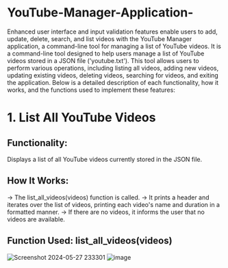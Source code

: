 # YouTube-Manager-Application-
Enhanced user interface and input validation features enable users to add, update, delete, search, and list videos with the YouTube Manager application, a command-line tool for managing a list of YouTube videos.
It is a command-line tool designed to help users manage a list of YouTube videos stored in a JSON file ('youtube.txt'). This tool allows users to perform various operations, including listing all videos, adding new videos, updating existing videos, deleting videos, searching for videos, and exiting the application. Below is a detailed description of each functionality, how it works, and the functions used to implement these features:
# 1. List All YouTube Videos
## Functionality: 
Displays a list of all YouTube videos currently stored in the JSON file.

## How It Works:
-> The list_all_videos(videos) function is called.
-> It prints a header and iterates over the list of videos, printing each video's name and duration in a formatted manner.
-> If there are no videos, it informs the user that no videos are available.

## Function Used: list_all_videos(videos)
![Screenshot 2024-05-27 233301](https://github.com/Shivam143bit/YouTube-Manager-Application-/assets/85752605/1c9802ae-979a-4d2d-a17e-4c89631be61f)
![image](https://github.com/Shivam143bit/YouTube-Manager-Application-/assets/85752605/8502d02b-f7a3-45ac-8d09-c0190bf17b36)


